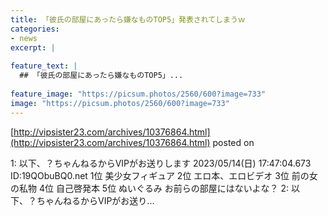 ```yaml
---
title: 「彼氏の部屋にあったら嫌なものTOP5」発表されてしまうｗ
categories:
- news
excerpt: |
  
feature_text: |
  ## 「彼氏の部屋にあったら嫌なものTOP5」...
  
feature_image: "https://picsum.photos/2560/600?image=733"
image: "https://picsum.photos/2560/600?image=733"
---
```


[http://vipsister23.com/archives/10376864.html](http://vipsister23.com/archives/10376864.html)
posted on 

<!--more-->

1: 以下、？ちゃんねるからVIPがお送りします 2023/05/14(日) 17:47:04.673 ID:19QObuBQ0.net 1位 美少女フィギュア 2位 エロ本、エロビデオ 3位 前の女の私物 4位 自己啓発本 5位 ぬいぐるみ お前らの部屋にはないよな？ 2: 以下、？ちゃんねるからVIPがお送り...
